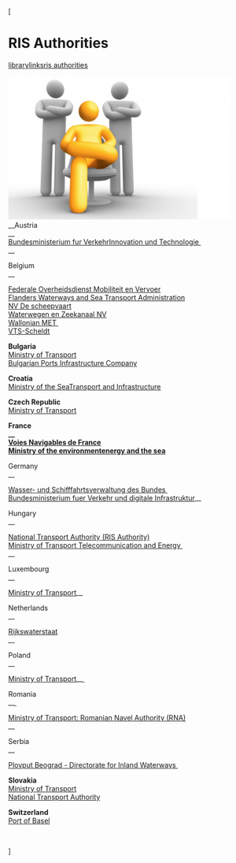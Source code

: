 [

# RIS Authorities

<a href="/library" style="text-transform:lowercase;">Library</a><a href="/library/links" style="text-transform:lowercase;">Links</a><a href="/library/links/ris_authorities" style="text-transform:lowercase;">RIS Authorities</a>  
  
![](/docs/Image/367/thumb_450x-_screen_capture_21.png)__Austria  
__  
<a href="http://www.bmvit.gv.at/" target="_blank">Bundesministerium fur VerkehrInnovation und Technologie&nbsp;</a>  
__  

Belgium  
__  
  
<a href="http://www.mobilit.fgov.be" target="_blank">Federale Overheidsdienst Mobiliteit en Vervoer</a>  
<a href="http://www.flanders.be" target="_blank">Flanders Waterways and Sea Transport Administration</a>  
<a href="http://www.descheepvaart.be" target="_blank"> NV De scheepvaart</a>  
<a href="http://www.wenz.be" target="_blank"> Waterwegen en Zeekanaal NV</a>  
<a href="http://spw.wallonie.be" target="_blank">Wallonian MET&nbsp;</a>  
<a href="http://www.vts-scheldt.net" target="_blank">VTS-Scheldt</a>  
  
__Bulgaria__  
<a href="http://www.mtitc.government.bg" target="_blank">Ministry of Transport</a>  
<a href="http://www.bgports.bg" target="_blank"> Bulgarian Ports Infrastructure Company</a>  
  
__Croatia__  
[Ministry of the SeaTransport and Infrastructure](http://www.mppi.hr)  
  
__Czech Republic__  
<a href="http://www.mdcr.cz" target="_blank">Ministry of Transport</a>  
  
__France  
__  
[Voies Navigables de France ](http://www.vnf.fr)  
<a href="http://www.developpement-durable.gouv.fr" target="_blank">Ministry of the environmentenergy and the sea</a>__  
  

Germany  
__  
  
  
<a href="http://www.wsv.de" target="_blank">Wasser- und Schifffahrtsverwaltung des Bundes&nbsp;</a>  
<a href="http://www.bmvi.de" target="_blank">Bundesministerium fuer Verkehr und digitale Infrastruktur</a>__&nbsp;  
  

Hungary  
__  
  
  
<a href="http://www.nkh.gov.hu" target="_blank">National Transport Authority (RIS Authority)</a>  
<a href="http://www.khem.gov.hu" target="_blank"> Ministry of Transport Telecommunication and Energy&nbsp;</a>  
__  

Luxembourg  
__  
  
<a href="http://www.mt.public.lu" target="_blank">Ministry of Transport</a>__&nbsp;  
  

Netherlands  
__  
  
  
<a href="http://www.rijkswaterstaat.nl" target="_blank">Rijkswaterstaat</a>  
__  

Poland  
__  
  
<a href="http://mib.gov.pl" target="_blank">Ministry of Transport</a>__<a href="http://mib.gov.pl" target="_blank">&nbsp;</a>&nbsp;  
  

Romania  
__<a href="http://mib.gov.pl" target="_blank">&nbsp;</a>  
  
  
<a href="http://www.rna.ro/ENGLEZA" target="_blank">Ministry of Transport: Romanian Navel Authority (RNA)</a>  
__  

Serbia  
__  
  
<a href="http://www.plovput.rs" target="_blank">Plovput Beograd - Directorate for Inland Waterways&nbsp;</a>  
  
__Slovakia__  
<a href="http://www.telecom.gov.sk" target="_blank">Ministry of Transport</a>  
<a href="http://nsat.sk" target="_blank">National Transport Authority</a>  
  
__Switzerland__  
<a href="http://www.port-of-switzerland.ch" target="_blank">Port of Basel</a>  
  


<br type="_moz"/>

]